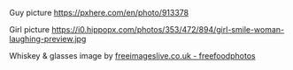 Guy picture
https://pxhere.com/en/photo/913378

Girl picture
https://i0.hippopx.com/photos/353/472/894/girl-smile-woman-laughing-preview.jpg

Whiskey & glasses
image by <a href="http://www.freeimageslive.co.uk/free_stock_image/whiskey-and-glasses-jpg" target="_blank"> freeimageslive.co.uk - freefoodphotos</a>


